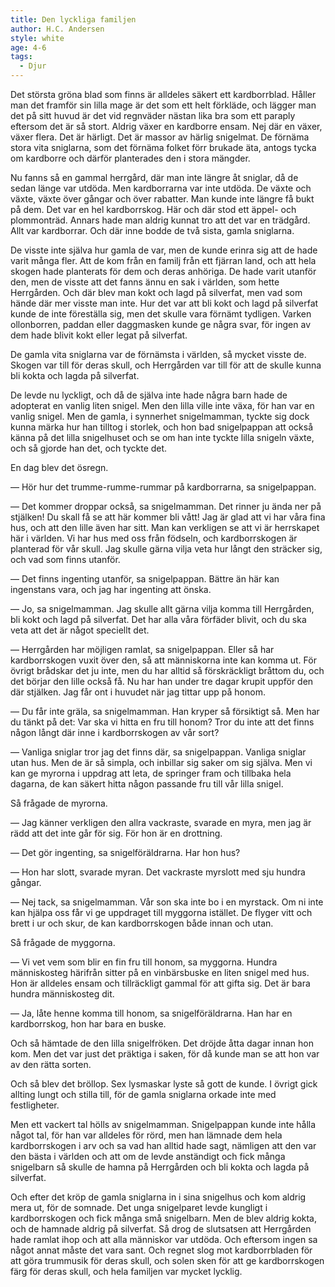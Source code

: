 ```yaml
---
title: Den lyckliga familjen
author: H.C. Andersen
style: white
age: 4-6
tags:
  - Djur
---
```


Det största gröna blad som finns är alldeles säkert ett
kardborrblad. Håller man det framför sin lilla mage är det
som ett helt förkläde, och lägger man det på sitt huvud är det
vid regnväder nästan lika bra som ett paraply eftersom det är så stort. Aldrig växer en kardborre
ensam. Nej där en växer, växer flera. Det är härligt. Det är massor av härlig snigelmat. De förnäma stora vita sniglarna, som det förnäma folket förr brukade äta, antogs tycka om kardborre och därför planterades den i stora mängder.

Nu fanns så en gammal herrgård, där man inte längre åt sniglar, då de sedan länge var utdöda. Men kardborrarna var inte utdöda. De växte och växte, växte över gångar och över rabatter. Man kunde inte längre få bukt på dem. Det var en hel kardborrskog. Här och där stod ett äppel- och plommonträd. Annars hade man aldrig kunnat tro att det var en trädgård. Allt var kardborrar. Och där inne bodde de två sista, gamla sniglarna.

De visste inte själva hur gamla de var, men de kunde erinra sig att de hade varit många fler. Att de kom från en familj från ett fjärran land, och att hela skogen hade planterats för dem och deras anhöriga. De hade varit utanför den, men de visste att det fanns ännu en sak i världen, som hette Herrgården. Och där blev man kokt och lagd på silverfat, men vad som hände där mer visste man inte. Hur det var att bli kokt och lagd på silverfat kunde de inte föreställa sig, men det skulle vara förnämt tydligen. Varken ollonborren, paddan eller daggmasken kunde ge några svar, för ingen av dem hade blivit kokt eller legat på silverfat.

De gamla vita sniglarna var de förnämsta i världen, så mycket visste de. Skogen var till för deras skull, och Herrgården var till för att de skulle kunna bli kokta och lagda på silverfat.

De levde nu lyckligt, och då de själva inte hade några barn hade de adopterat en vanlig liten snigel. Men den lilla ville inte växa, för han var en vanlig snigel. Men de gamla, i synnerhet snigelmamman, tyckte sig dock kunna märka hur han tilltog i storlek, och hon bad snigelpappan att också känna på det lilla snigelhuset och se om han inte tyckte lilla snigeln växte, och så gjorde han det, och tyckte det.

En dag blev det ösregn.

— Hör hur det trumme-rumme-rummar på kardborrarna, sa snigelpappan.

— Det kommer droppar också, sa snigelmamman. Det rinner
ju ända ner på stjälken! Du skall få se att här kommer bli vått! Jag
är glad att vi har våra fina hus, och att den lille även har sitt. Man kan verkligen se att vi är herrskapet här i världen. Vi har hus med oss från födseln, och kardborrskogen är planterad för vår skull. Jag skulle gärna vilja veta hur långt den sträcker sig, och vad som finns utanför.

— Det finns ingenting utanför, sa snigelpappan. Bättre än här kan ingenstans vara, och jag har ingenting att önska.

— Jo, sa snigelmamman. Jag skulle allt gärna vilja komma till Herrgården, bli kokt och lagd på silverfat. Det har alla våra förfäder blivit, och du ska veta att det är något speciellt det.

— Herrgården har möjligen ramlat, sa snigelpappan. Eller så har kardborrskogen vuxit över den, så att människorna inte kan komma ut. För övrigt brådskar det ju inte, men du har alltid så förskräckligt bråttom du, och det börjar den lille också få. Nu har han under tre dagar krupit uppför den där stjälken. Jag får ont i huvudet när jag tittar upp på honom.

— Du får inte gräla, sa snigelmamman. Han kryper så försiktigt så. Men har du tänkt på det: Var ska vi hitta en fru till honom? Tror du inte att det finns någon långt där inne i kardborrskogen av vår sort?

— Vanliga sniglar tror jag det finns där, sa snigelpappan. Vanliga sniglar utan hus. Men de är så simpla, och inbillar sig saker om sig själva. Men vi kan ge myrorna i uppdrag att leta, de springer fram och tillbaka hela dagarna, de kan säkert hitta någon passande fru till vår lilla snigel.

Så frågade de myrorna.

— Jag känner verkligen den allra vackraste, svarade en myra, men jag är rädd att det inte går för sig. För hon är en drottning.

— Det gör ingenting, sa snigelföräldrarna. Har hon hus?

— Hon har slott, svarade myran. Det vackraste myrslott med sju hundra gångar.

— Nej tack, sa snigelmamman. Vår son ska inte bo i en myrstack. Om ni inte kan hjälpa oss får vi ge uppdraget till myggorna istället. De flyger vitt och brett i ur och skur, de kan kardborrskogen både innan och utan.

Så frågade de myggorna.

— Vi vet vem som blir en fin fru till honom, sa myggorna. Hundra människosteg härifrån sitter på en vinbärsbuske en liten snigel med hus. Hon är alldeles ensam och tillräckligt gammal för att gifta sig. Det är bara hundra människosteg dit.

— Ja, låte henne komma till honom, sa snigelföräldrarna. Han har en kardborrskog, hon har bara en buske.

Och så hämtade de den lilla snigelfröken. Det dröjde åtta dagar innan hon kom. Men det var just det präktiga i saken, för då kunde man se att hon var av den rätta sorten.

Och så blev det bröllop. Sex lysmaskar lyste så gott de kunde. I övrigt gick allting lungt och stilla till, för de gamla sniglarna orkade inte med festligheter.

Men ett vackert tal hölls av snigelmamman. Snigelpappan kunde inte hålla något tal, för han var alldeles för rörd, men han lämnade dem hela kardborrskogen i arv och sa vad han alltid hade sagt, nämligen att den var den bästa i världen och att om de levde anständigt och fick många snigelbarn så skulle de hamna på Herrgården och bli kokta och lagda på silverfat.

Och efter det kröp de gamla sniglarna in i sina snigelhus och kom aldrig mera ut, för de somnade. Det unga snigelparet levde kungligt i kardborrskogen och fick många små snigelbarn. Men de blev aldrig kokta, och de hamnade aldrig på silverfat. Så drog de slutsatsen att Herrgården hade ramlat ihop och att alla människor var utdöda. Och eftersom ingen sa något annat måste det vara sant. Och regnet slog mot kardborrbladen för att göra trummusik för deras skull, och solen sken för att ge kardborrskogen färg för deras skull, och hela familjen var mycket lycklig.
